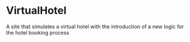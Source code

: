# VirtualHotel
A site that simulates a virtual hotel with the introduction of a new logic for the hotel booking process
